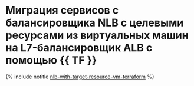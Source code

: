 # Миграция сервисов с балансировщика NLB с целевыми ресурсами из виртуальных машин на L7-балансировщик ALB с помощью {{ TF }}

{% include notitle [nlb-with-target-resource-vm-terraform](../../../../_tutorials/security/nlb-with-target-resource-vm-terraform.md) %}
